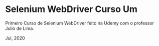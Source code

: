# Selenium WebDriver Curso Um
Primeiro Curso de Selenium WebDriver feito na Udemy com o professor Julio de Lima.

Jul, 2020
